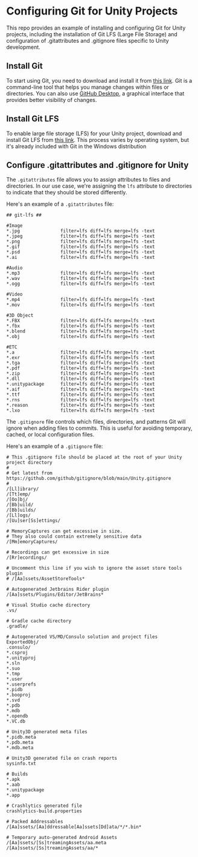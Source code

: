 # Configuring Git for Unity Projects

This repo provides an example of installing and configuring Git for Unity projects, including the installation of Git LFS (Large File Storage) and configuration of .gitattributes and .gitignore files specific to Unity development. 
## Install Git
To start using Git, you need to download and install it from [this link](https://git-scm.com/download/win). Git is a command-line tool that helps you manage changes within files or directories. You can also use [GitHub Desktop](https://desktop.github.com/), a graphical interface that provides better visibility of changes.

## Install Git LFS

To enable large file storage (LFS) for your Unity project, download and install Git LFS from [this link](https://git-lfs.com/). This process varies by operating system, but it's already included with Git in the Windows distribution

## Configure .gitattributes and .gitignore for Unity

The `.gitattributes` file allows you to assign attributes to files and directories. In our use case, we're assigning the `lfs` attribute to directories to indicate that they should be stored differently.

Here's an example of a `.gitattributes` file:

```
## git-lfs ##

#Image
*.jpg               filter=lfs diff=lfs merge=lfs -text
*.jpeg              filter=lfs diff=lfs merge=lfs -text
*.png               filter=lfs diff=lfs merge=lfs -text
*.gif               filter=lfs diff=lfs merge=lfs -text
*.psd               filter=lfs diff=lfs merge=lfs -text
*.ai                filter=lfs diff=lfs merge=lfs -text

#Audio
*.mp3               filter=lfs diff=lfs merge=lfs -text
*.wav               filter=lfs diff=lfs merge=lfs -text
*.ogg               filter=lfs diff=lfs merge=lfs -text

#Video
*.mp4               filter=lfs diff=lfs merge=lfs -text
*.mov               filter=lfs diff=lfs merge=lfs -text

#3D Object
*.FBX               filter=lfs diff=lfs merge=lfs -text
*.fbx               filter=lfs diff=lfs merge=lfs -text
*.blend             filter=lfs diff=lfs merge=lfs -text
*.obj               filter=lfs diff=lfs merge=lfs -text

#ETC
*.a                 filter=lfs diff=lfs merge=lfs -text
*.exr               filter=lfs diff=lfs merge=lfs -text
*.tga               filter=lfs diff=lfs merge=lfs -text
*.pdf               filter=lfs diff=lfs merge=lfs -text
*.zip               filter=lfs diff=lfs merge=lfs -text
*.dll               filter=lfs diff=lfs merge=lfs -text
*.unitypackage      filter=lfs diff=lfs merge=lfs -text
*.aif               filter=lfs diff=lfs merge=lfs -text
*.ttf               filter=lfs diff=lfs merge=lfs -text
*.rns               filter=lfs diff=lfs merge=lfs -text
*.reason            filter=lfs diff=lfs merge=lfs -text
*.lxo               filter=lfs diff=lfs merge=lfs -text

```

The `.gitignore` file controls which files, directories, and patterns Git will ignore when adding files to commits. This is useful for avoiding temporary, cached, or local configuration files.

Here's an example of a `.gitignore` file:

```
# This .gitignore file should be placed at the root of your Unity project directory
#
# Get latest from https://github.com/github/gitignore/blob/main/Unity.gitignore
#
/[Ll]ibrary/
/[Tt]emp/
/[Oo]bj/
/[Bb]uild/
/[Bb]uilds/
/[Ll]ogs/
/[Uu]ser[Ss]ettings/

# MemoryCaptures can get excessive in size.
# They also could contain extremely sensitive data
/[Mm]emoryCaptures/

# Recordings can get excessive in size
/[Rr]ecordings/

# Uncomment this line if you wish to ignore the asset store tools plugin
# /[Aa]ssets/AssetStoreTools*

# Autogenerated Jetbrains Rider plugin
/[Aa]ssets/Plugins/Editor/JetBrains*

# Visual Studio cache directory
.vs/

# Gradle cache directory
.gradle/

# Autogenerated VS/MD/Consulo solution and project files
ExportedObj/
.consulo/
*.csproj
*.unityproj
*.sln
*.suo
*.tmp
*.user
*.userprefs
*.pidb
*.booproj
*.svd
*.pdb
*.mdb
*.opendb
*.VC.db

# Unity3D generated meta files
*.pidb.meta
*.pdb.meta
*.mdb.meta

# Unity3D generated file on crash reports
sysinfo.txt

# Builds
*.apk
*.aab
*.unitypackage
*.app

# Crashlytics generated file
crashlytics-build.properties

# Packed Addressables
/[Aa]ssets/[Aa]ddressable[Aa]ssets[Dd]ata/*/*.bin*

# Temporary auto-generated Android Assets
/[Aa]ssets/[Ss]treamingAssets/aa.meta
/[Aa]ssets/[Ss]treamingAssets/aa/*
```

